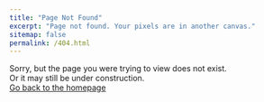```yaml
---
title: "Page Not Found"
excerpt: "Page not found. Your pixels are in another canvas."
sitemap: false
permalink: /404.html
---
```


Sorry, but the page you were trying to view does not exist.<br>
Or it may still be under construction.<br>
[Go back to the homepage](https://lucashtm.com/)
